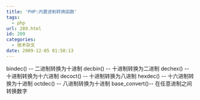 ```yaml
---
title: 'PHP:内置进制转换函数'
tags:
  - php
url: 289.html
id: 289
categories:
  - 技术杂文
date: 2009-12-05 01:58:13
---
```


bindec() -- 二进制转换为十进制 decbin() -- 十进制转换为二进制 dechex() -- 十进制转换为十六进制 decoct() -- 十进制转换为八进制 hexdec() -- 十六进制转换为十进制 octdec() -- 八进制转换为十进制 base_convert()-- 在任意进制之间转换数字